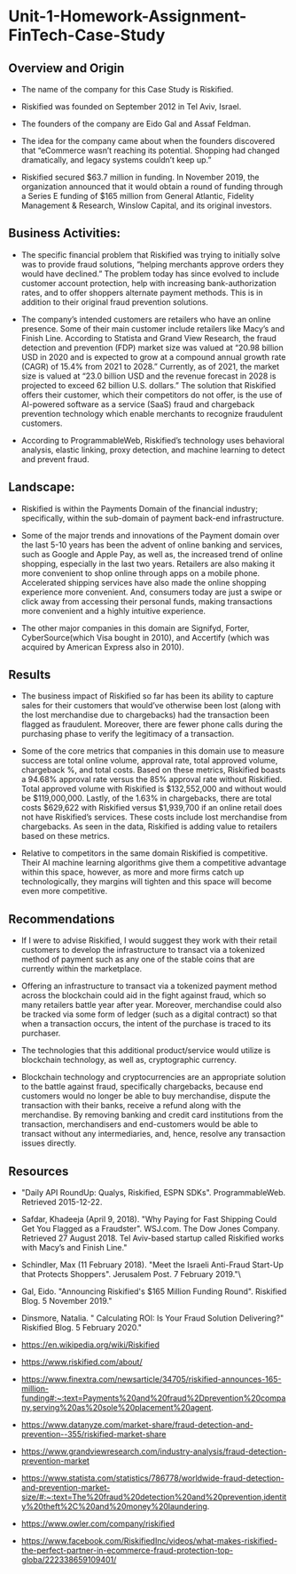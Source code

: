 # Unit-1-Homework-Assignment-FinTech-Case-Study


## Overview and Origin

* The name of the company for this Case Study is Riskified.

* Riskified was founded on September 2012 in Tel Aviv, Israel. 

* The founders of the company are Eido Gal and Assaf Feldman.

* The idea for the company came about when the founders discovered that “eCommerce wasn’t reaching its potential. Shopping had changed dramatically, and legacy systems couldn’t keep up.”

* Riskified secured $63.7 million in funding. In November 2019, the organization announced that it would obtain a round of funding through a Series E funding of $165 million from General Atlantic, Fidelity Management & Research, Winslow Capital, and its original investors.


## Business Activities:

* The specific financial problem that Riskified was trying to initially solve was to provide fraud solutions, “helping merchants approve orders they would have declined.” The problem today has since evolved to include customer account protection, help with increasing bank-authorization rates, and to offer shoppers alternate payment methods. This is in addition to their original fraud prevention solutions.

* The company’s intended customers are retailers who have an online presence. Some of their main customer include retailers like Macy’s and Finish Line. According to Statista and Grand View Research, the fraud detection and prevention (FDP) market size was valued at “20.98 billion USD in 2020 and is expected to grow at a compound annual growth rate (CAGR) of 15.4% from 2021 to 2028.” Currently, as of 2021, the market size is valued at “23.0 billion USD and the revenue forecast in 2028 is projected to exceed 62 billion U.S. dollars.” The solution that Riskified offers their customer, which their competitors do not offer, is the use of AI-powered software as a service (SaaS) fraud and chargeback prevention technology which enable merchants to recognize fraudulent customers.

* According to ProgrammableWeb, Riskified’s technology uses behavioral analysis, elastic linking, proxy detection, and machine learning to detect and prevent fraud.


## Landscape:

* Riskified is within the Payments Domain of the financial industry; specifically, within the sub-domain of payment back-end infrastructure.

* Some of the major trends and innovations of the Payment domain over the last 5-10 years has been the advent of online banking and services, such as Google and Apple Pay, as well as, the increased trend of online shopping, especially in the last two years. Retailers are also making it more convenient to shop online through apps on a mobile phone. Accelerated shipping services have also made the online shopping experience more convenient. And, consumers today are just a swipe or click away from accessing their personal funds, making transactions more convenient and a highly intuitive experience.

* The other major companies in this domain are Signifyd, Forter, CyberSource(which Visa bought in 2010), and Accertify (which was acquired by American Express also in 2010).


## Results

* The business impact of Riskified so far has been its ability to capture sales for their customers that would’ve otherwise been lost (along with the lost merchandise due to chargebacks) had the transaction been flagged as fraudulent. Moreover, there are fewer phone calls during the purchasing phase to verify the legitimacy of a transaction.

* Some of the core metrics that companies in this domain use to measure success are total online volume, approval rate, total approved volume, chargeback %, and total costs. Based on these metrics, Riskified boasts a 94.68% approval rate versus the 85% approval rate without Riskified. Total approved volume with Riskified is $132,552,000 and without would be $119,000,000. Lastly, of the 1.63% in chargebacks, there are total costs $629,622 with Riskified versus $1,939,700 if an online retail does not have Riskified’s services. These costs include lost merchandise from chargebacks. As seen in the data, Riskified is adding value to retailers based on these metrics.

* Relative to competitors in the same domain Riskified is competitive. Their AI machine learning algorithms give them a competitive advantage within this space, however, as more and more firms catch up technologically, they margins will tighten and this space will become even more competitive.


## Recommendations

* If I were to advise Riskified, I would suggest they work with their retail customers to develop the infrastructure to transact via a tokenized method of payment such as any one of the stable coins that are currently within the marketplace. 
 
* Offering an infrastructure to transact via a tokenized payment method across the blockchain could aid in the fight against fraud, which so many retailers battle year after year. Moreover, merchandise could also be tracked via some form of ledger (such as a digital contract) so that when a transaction occurs, the intent of the purchase is traced to its purchaser. 

* The technologies that this additional product/service would utilize is blockchain technology, as well as, cryptographic currency.

* Blockchain technology and cryptocurrencies are an appropriate solution to the battle against fraud, specifically chargebacks, because end customers would no longer be able to buy merchandise, dispute the transaction with their banks, receive a refund along with the merchandise. By removing banking and credit card institutions from the transaction, merchandisers and end-customers would be able to transact without any intermediaries, and, hence, resolve any transaction issues directly.

## Resources

* "Daily API RoundUp: Qualys, Riskified, ESPN SDKs". ProgrammableWeb. Retrieved 2015-12-22.

* Safdar, Khadeeja (April 9, 2018). "Why Paying for Fast Shipping Could Get You Flagged as a Fraudster". WSJ.com. The Dow Jones Company. Retrieved 27 August 2018. Tel Aviv-based startup called Riskified works with Macy’s and Finish Line."

* Schindler, Max (11 February 2018). "Meet the Israeli Anti-Fraud Start-Up that Protects Shoppers". Jerusalem Post. 7 February 2019."\

* Gal, Eido. "Announcing Riskified's $165 Million Funding Round". Riskified Blog. 5 November 2019."

* Dinsmore, Natalia. " Calculating ROI: Is Your Fraud Solution Delivering?" Riskified Blog. 5 February 2020."

* https://en.wikipedia.org/wiki/Riskified

* https://www.riskified.com/about/

* https://www.finextra.com/newsarticle/34705/riskified-announces-165-million-funding#:~:text=Payments%20and%20fraud%2Dprevention%20company,serving%20as%20sole%20placement%20agent.

* https://www.datanyze.com/market-share/fraud-detection-and-prevention--355/riskified-market-share

* https://www.grandviewresearch.com/industry-analysis/fraud-detection-prevention-market

* https://www.statista.com/statistics/786778/worldwide-fraud-detection-and-prevention-market-size/#:~:text=The%20fraud%20detection%20and%20prevention,identity%20theft%2C%20and%20money%20laundering.

* https://www.owler.com/company/riskified

* https://www.facebook.com/RiskifiedInc/videos/what-makes-riskified-the-perfect-partner-in-ecommerce-fraud-protection-top-globa/222338659109401/
